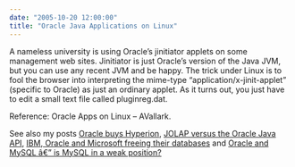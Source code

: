 ```yaml
---
date: "2005-10-20 12:00:00"
title: "Oracle Java Applications on Linux"
---
```




A nameless university is using Oracle&rsquo;s jinitiator applets on some management web sites. Jinitiator is just Oracle&rsquo;s version of the Java JVM, but you can use any recent JVM and be happy. The trick under Linux is to fool the browser into interpreting the mime-type &ldquo;application/x-jinit-applet&rdquo; (specific to Oracle) as just an ordinary applet. As it turns out, you just have to edit a small text file called pluginreg.dat.

Reference: Oracle Apps on Linux &#8211; AVallark.

See also my posts [Oracle buys Hyperion](http://www.daniel-lemire.com/blog/archives/2007/03/02/oracle-buys-hyperion/), [JOLAP versus the Oracle Java API](http://www.daniel-lemire.com/blog/archives/2006/01/17/jolap-versus-the-oracle-java-api/), [IBM, Oracle and Microsoft freeing their databases](http://www.daniel-lemire.com/blog/archives/2005/11/23/ibm-oracle-and-microsoft-freeing-their-databases/) and [Oracle and MySQL â€” is MySQL in a weak position?](http://www.daniel-lemire.com/blog/archives/2005/10/18/oracle-and-mysql-is-mysql-in-a-weak-position/)

